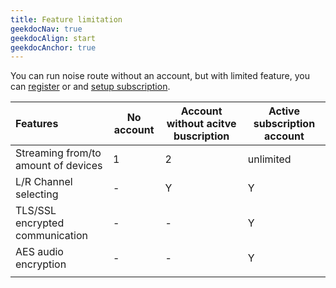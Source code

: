 ```yaml
---
title: Feature limitation
geekdocNav: true
geekdocAlign: start
geekdocAnchor: true
---
```


You can run noise route without an account, but with limited feature, you can [register](https://noiseroute.com/register) or and [setup subscription](../payments#subscription).

| Features                            | No account | Account without acitve buscription | Active subscription account |
| :---------------------------------- | ---------- | ---------------------------------- | --------------------------- |
| Streaming from/to amount of devices | 1          | 2                                  | unlimited                   |
| L/R Channel selecting               | -          | Y                                  | Y                           |
| TLS/SSL encrypted communication     | -          | -                                  | Y                           |
| AES audio encryption                | -          | -                                  | Y                           |
|                                     |            |                                    |                             |


